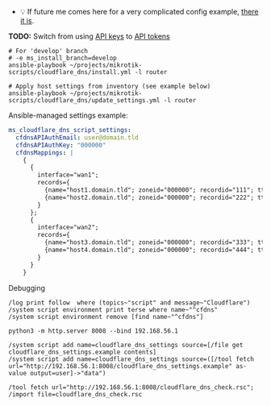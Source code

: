 * :bulb: If future me comes here for a very complicated config example, [there it is](https://github.com/cheretbe/notes/blob/master/mikrotik/README.md#complicated-config-example).

**TODO:** Switch from using [API keys](https://developers.cloudflare.com/fundamentals/api/get-started/keys/) to [API tokens](https://developers.cloudflare.com/fundamentals/api/get-started/create-token/)


```shell
# For 'develop' branch
# -e ms_install_branch=develop
ansible-playbook ~/projects/mikrotik-scripts/cloudflare_dns/install.yml -l router

# Apply host settings from inventory (see example below)
ansible-playbook ~/projects/mikrotik-scripts/cloudflare_dns/update_settings.yml -l router
```

Ansible-managed settings example:
```yaml
ms_cloudflare_dns_script_settings:
  cfdnsAPIAuthEmail: user@domain.tld
  cfdnsAPIAuthKey: "000000"
  cfdnsMappings: |
    {
      {
        interface="wan1";
        records={
          {name="host1.domain.tld"; zoneid="000000"; recordid="111"; ttl=60};
          {name="host2.domain.tld"; zoneid="000000"; recordid="222"; ttl=60}
        }
      };
      {
        interface="wan2";
        records={
          {name="host3.domain.tld"; zoneid="000000"; recordid="333"; ttl=60};
          {name="host4.domain.tld"; zoneid="000000"; recordid="444"; ttl=60}
        }
      }
    }
```

Debugging
```
/log print follow  where (topics~"script" and message~"Cloudflare")
/system script environment print terse where name~"^cfdns"
/system script environment remove [find name~"^cfdns"]

python3 -m http.server 8008 --bind 192.168.56.1

/system script add name=cloudflare_dns_settings source=[/file get cloudflare_dns_settings.example contents]
/system script add name=cloudflare_dns_settings source=([/tool fetch url="http://192.168.56.1:8008/cloudflare_dns_settings.example" as-value output=user]->"data")

/tool fetch url="http://192.168.56.1:8008/cloudflare_dns_check.rsc"; /import file=cloudflare_dns_check.rsc
```
